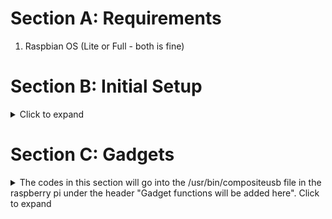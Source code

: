 # Section A: Requirements
1. Raspbian OS (Lite or Full - both is fine)

# Section B: Initial Setup 
<details><summary> Click to expand </summary>  
   
   ## Step 1: Configure the SD Card 
   1. Flash Raspbian OS into SD card using Raspberry Pi Imager
      - To allow a headless setup, click on the gear icon on the bottom right and enable ssh while filling in your wifi details.
   2. SSH into the Raspberry Pi Zero W

   ## Step 2: Configuring the Kernel 
   1. Enabling device tree overlay
   ```
   echo "dtoverlay=dwc2" | sudo tee -a /boot/config.txt
   echo "dwc2" | sudo tee -a /etc/modules
   ```
   2. Enabling the libcomposite module
   ```
   sudo echo "libcomposite" | sudo tee -a /etc/modules
   ```
   ## Step 3: Configuring the gadget
   1. Create a config script and make it executable
   ```
   sudo touch /usr/bin/composite_usb
   sudo chmod +x /usr/bin/composite_usb
   ```
   2. Editting the config script:
   ```
   sudo nano /usr/bin/composite_usb
   ```
   ```
   #!/bin/bash
   cd /sys/kernel/config/usb_gadget/

   # Creating a gadget directory for gadget configuration
   mkdir -p compositeusb
   cd compositeusb

   # configure gadget details
   # =========================
   echo 0x1d6b > idVendor # Linux Foundation
   echo 0x0104 > idProduct # Multifunction Composite Gadget
   echo 0x0100 > bcdDevice # v1.0.0
   echo 0x0200 > bcdUSB # USB2

   # Configure the text strings
   # ===========================
   mkdir -p strings/0x409
   echo "1234567890" > strings/0x409/serialnumber
   echo "danieltanzhonghao" > strings/0x409/manufacturer
   echo "ITP24 Composite USB Device" > strings/0x409/product

   # Initial device configuration
   # =============================
   mkdir -p configs/c.1/strings/0x409
   echo "Config 1: ECM network" > configs/c.1/strings/0x409/configuration
   echo 250 > configs/c.1/MaxPower

   # Gadget functions will be added here
   # ====================================
   # 
   #  
   #
   # End of gadget functions

   ls /sys/class/udc > UDC
   ```
   3. Adding script to rc.local so that it will run on boot everytime  
   Add line to before **exit 0**!!
   ```
   sudo nano /etc/rc.local
   ```
   ```
   /usr/bin/composite_usb
   ```
</details>  

# Section C: Gadgets
<details><summary> The codes in this section will go into the /usr/bin/compositeusb file in the raspberry pi under the header "Gadget functions will be added here". Click to expand </summary>
   
## 1. Ethernet Gadget
   ### 1.1a Windows (RNDIS function)
   ```
   mkdir -p functions/rndis.usb0 
   echo "48:6f:73:74:50:43" > functions/rndis.usb0/host_addr # MAC address for HOST PC
   echo "42:61:64:55:53:42" > functions/rndis.usb0/dev_addr # MAC address for Pi
   ln -s functions/rndis.usb0 configs/c.1/
   ```
   Additional configuration is needed if we are configuring Ethernet Gadget mode for Windows. Since Windows does not automatically install the correct drivers for the Raspberry Pi Zero W. 
   
   To solve this, we have to manually find the device under "Device Manager" and updating its driver to a "RNDIS/Ethernet Device"  
   The .inf file for the driver can be downloaded from this GitHub under LibComposite/RNDIS.inf  
   ### 1.1b Linux/MAC (CDC ECM function)
   ```
   mkdir -p functions/ecm.usb0
   echo "48:6f:73:74:50:43" > functions/ecm.usb0/host_addr # MAC address for HOST PC
   echo "42:61:64:55:53:42" > functions/ecm.usb0/dev_addr # MAC address for Pi
   ln -s functions/ecm.usb0 configs/c.1/
   ```
   ### 1.2 Configuring Static IP address and enabling it in Raspberry Pi Zero W
   For the below code, place it below the last line of the /usr/bin/compositeusb file  
   This is to assigned a fixed ip for the raspberry pi.
   ```
   ifconfig usb0 10.0.0.1 netmask 255.255.255.0 up
   ```
   ### 1.3 Configuring static IP address from HOST PC 
   Assign connection in HOST PC, ipv4 = 10.0.0.2, network mask = 255.255.255.0, default gateway = 10.0.0.2
   ```
   ipconfig #finding the connection in windows
   ifconfig #finding the connection in Linux/MAC
   ```
   
   ### 1.4 Notes
   MAC address can be anything as long as first byte of the address is even  
   As for IP address, you can pick any two IP address from the reserved private networks range (One for the Pi, One for the HOST PC)
</details>
